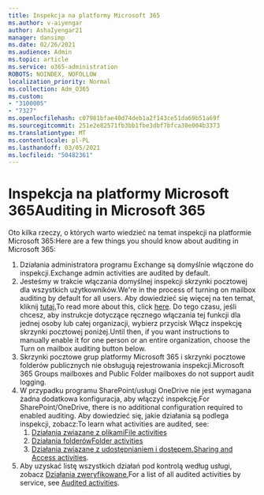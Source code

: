 ```yaml
---
title: Inspekcja na platformy Microsoft 365
ms.author: v-aiyengar
author: AshaIyengar21
manager: dansimp
ms.date: 02/26/2021
ms.audience: Admin
ms.topic: article
ms.service: o365-administration
ROBOTS: NOINDEX, NOFOLLOW
localization_priority: Normal
ms.collection: Adm_O365
ms.custom:
- "3100005"
- "7327"
ms.openlocfilehash: c07981bfae40d74deb1a2f143ce51da69b51a69f
ms.sourcegitcommit: 251e2e82571fb3bb1fbe3dbf7bfca30e004b3373
ms.translationtype: MT
ms.contentlocale: pl-PL
ms.lasthandoff: 03/05/2021
ms.locfileid: "50482361"
---
```

# <a name="auditing-in-microsoft-365"></a><span data-ttu-id="7a6cd-102">Inspekcja na platformy Microsoft 365</span><span class="sxs-lookup"><span data-stu-id="7a6cd-102">Auditing in Microsoft 365</span></span>

<span data-ttu-id="7a6cd-103">Oto kilka rzeczy, o których warto wiedzieć na temat inspekcji na platformie Microsoft 365:</span><span class="sxs-lookup"><span data-stu-id="7a6cd-103">Here are a few things you should know about auditing in Microsoft 365:</span></span>

1. <span data-ttu-id="7a6cd-104">Działania administratora programu Exchange są domyślnie włączone do inspekcji.</span><span class="sxs-lookup"><span data-stu-id="7a6cd-104">Exchange admin activities are audited by default.</span></span>
1. <span data-ttu-id="7a6cd-105">Jesteśmy w trakcie włączania domyślnej inspekcji skrzynki pocztowej dla wszystkich użytkowników.</span><span class="sxs-lookup"><span data-stu-id="7a6cd-105">We're in the process of turning on mailbox auditing by default for all users.</span></span> <span data-ttu-id="7a6cd-106">Aby dowiedzieć się więcej na ten temat, kliknij [tutaj.](https://techcommunity.microsoft.com/t5/Security-Privacy-and-Compliance/Exchange-Mailbox-Auditing-will-be-enabled-by-default/ba-p/215171)</span><span class="sxs-lookup"><span data-stu-id="7a6cd-106">To read more about this, click [here](https://techcommunity.microsoft.com/t5/Security-Privacy-and-Compliance/Exchange-Mailbox-Auditing-will-be-enabled-by-default/ba-p/215171).</span></span> <span data-ttu-id="7a6cd-107">Do tego czasu, jeśli chcesz, aby instrukcje dotyczące ręcznego włączania tej funkcji dla jednej osoby lub całej organizacji, wybierz przycisk Włącz inspekcję skrzynki pocztowej poniżej.</span><span class="sxs-lookup"><span data-stu-id="7a6cd-107">Until then, if you want instructions to manually enable it for one person or an entire organization, choose the Turn on mailbox auditing button below.</span></span>
1. <span data-ttu-id="7a6cd-108">Skrzynki pocztowe grup platformy Microsoft 365 i skrzynki pocztowe folderów publicznych nie obsługują rejestrowania inspekcji.</span><span class="sxs-lookup"><span data-stu-id="7a6cd-108">Microsoft 365 Groups mailboxes and Public Folder mailboxes do not support audit logging.</span></span>
1. <span data-ttu-id="7a6cd-109">W przypadku programu SharePoint/usługi OneDrive nie jest wymagana żadna dodatkowa konfiguracja, aby włączyć inspekcję.</span><span class="sxs-lookup"><span data-stu-id="7a6cd-109">For SharePoint/OneDrive, there is no additional configuration required to enabled auditing.</span></span> <span data-ttu-id="7a6cd-110">Aby dowiedzieć się, jakie działania są podlega inspekcji, zobacz:</span><span class="sxs-lookup"><span data-stu-id="7a6cd-110">To learn what activities are audited, see:</span></span>
    1. [<span data-ttu-id="7a6cd-111">Działania związane z plikami</span><span class="sxs-lookup"><span data-stu-id="7a6cd-111">File activities</span></span>](https://docs.microsoft.com/office365/securitycompliance/search-the-audit-log-in-security-and-compliance#file-and-page-activities)
    1. [<span data-ttu-id="7a6cd-112">Działania folderów</span><span class="sxs-lookup"><span data-stu-id="7a6cd-112">Folder activities</span></span>](https://docs.microsoft.com/office365/securitycompliance/search-the-audit-log-in-security-and-compliance#folder-activities)
    1. <span data-ttu-id="7a6cd-113">[Działania związane z udostępnianiem i dostępem.](https://docs.microsoft.com/office365/securitycompliance/search-the-audit-log-in-security-and-compliance#sharing-and-access-request-activities)</span><span class="sxs-lookup"><span data-stu-id="7a6cd-113">[Sharing and Access activities](https://docs.microsoft.com/office365/securitycompliance/search-the-audit-log-in-security-and-compliance#sharing-and-access-request-activities).</span></span>
1. <span data-ttu-id="7a6cd-114">Aby uzyskać listę wszystkich działań pod kontrolą według usługi, zobacz [Działania zweryfikowane.](https://docs.microsoft.com/office365/securitycompliance/search-the-audit-log-in-security-and-compliance#audited-activities)</span><span class="sxs-lookup"><span data-stu-id="7a6cd-114">For a list of all audited activities by service, see [Audited activities](https://docs.microsoft.com/office365/securitycompliance/search-the-audit-log-in-security-and-compliance#audited-activities).</span></span>
